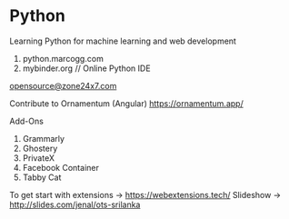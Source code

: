 # Python
Learning Python for machine learning and web development

1. python.marcogg.com
2. mybinder.org // Online Python IDE

opensource@zone24x7.com

Contribute to Ornamentum (Angular)
https://ornamentum.app/

Add-Ons
1. Grammarly
2. Ghostery
3. PrivateX
4. Facebook Container
5. Tabby Cat

To get start with extensions -> https://webextensions.tech/
Slideshow -> http://slides.com/jenal/ots-srilanka
